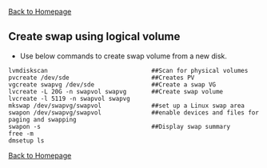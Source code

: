 [Back to Homepage](https://linuxcloudadmin.github.io)

## Create swap using logical volume
- Use below commands to create swap volume from a new disk.

```
lvmdiskscan                             ##Scan for physical volumes
pvcreate /dev/sde                       ##Creates PV
vgcreate swapvg /dev/sde                ##Create a swap VG
lvcreate -L 20G -n swapvol swapvg       ##Create swap volume
lvcreate -l 5119 -n swapvol swapvg
mkswap /dev/swapvg/swapvol              ##set up a Linux swap area
swapon /dev/swapvg/swapvol              ##enable devices and files for paging and swapping
swapon -s                               ##Display swap summary
free -m 
dmsetup ls
```


[Back to Homepage](https://linuxcloudadmin.github.io)
